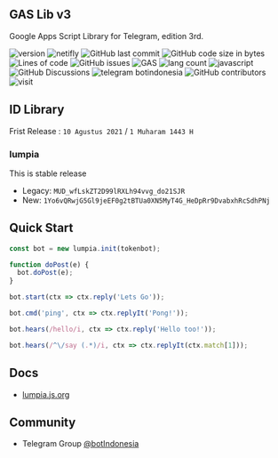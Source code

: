 ## GAS Lib v3

Google Apps Script Library for Telegram, edition 3rd.


![version](https://img.shields.io/badge/version-3.6-important) ![netifly](https://img.shields.io/netlify/76bd2cdb-6128-489b-9172-73f2aca1f978) ![GitHub last commit](https://img.shields.io/github/last-commit/telegrambotindonesia/GAS-Lib-v3) ![GitHub code size in bytes](https://img.shields.io/github/languages/code-size/telegrambotindonesia/GAS-Lib-v3) ![Lines of code](https://img.shields.io/tokei/lines/github/telegrambotindonesia/GAS-Lib-v3) ![GitHub issues](https://img.shields.io/github/issues/telegrambotindonesia/GAS-Lib-v3) ![GAS](https://img.shields.io/badge/google-apps%20script-blue) ![lang count](https://img.shields.io/github/languages/count/telegrambotindonesia/GAS-Lib-v3) ![javascript](https://img.shields.io/badge/lang-javascript-yellow) ![GitHub Discussions](https://img.shields.io/github/discussions/telegrambotindonesia/GAS-Lib-v3?color=red&label=comments) ![telegram botindonesia](https://img.shields.io/badge/telegram-@botindonesia-blue) ![GitHub contributors](https://img.shields.io/github/contributors/telegrambotindonesia/GAS-Lib-v3) ![visit](https://badges.pufler.dev/visits/telegrambotindonesia/GAS-Lib-v3)

## ID Library

Frist Release : `10 Agustus 2021` / `1 Muharam 1443 H`

### lumpia

This is stable release

- Legacy: `MUD_wfLskZT2D99lRXLh94vvg_do21SJR`
- New: `1Yo6vQRwjG5Gl9jeEF0g2tBTUa0XN5MyT4G_HeDpRr9DvabxhRcSdhPNj`


## Quick Start

```javascript
const bot = new lumpia.init(tokenbot);

function doPost(e) {
  bot.doPost(e);
}

bot.start(ctx => ctx.reply('Lets Go'));

bot.cmd('ping', ctx => ctx.replyIt('Pong!'));

bot.hears(/hello/i, ctx => ctx.reply('Hello too!'));

bot.hears(/^\/say (.*)/i, ctx => ctx.replyIt(ctx.match[1]));
```

## Docs

- [lumpia.js.org](https://lumpia.js.org)

## Community

- Telegram Group [@botIndonesia](https://t,.me/botindonesia)